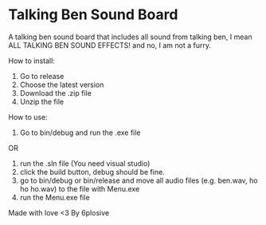 # Talking Ben Sound Board
 A talking ben sound board that includes all sound from talking ben, I mean ALL TALKING BEN SOUND EFFECTS! and no, I am not a furry. 

How to install:
1) Go to release
2) Choose the latest version
3) Download the .zip file
4) Unzip the file


How to use:
1) Go to bin/debug and run the .exe file 

OR
1) run the .sln file (You need visual studio)
2) click the build button, debug should be fine. 
3) go to bin/debug or bin/release and move all audio files (e.g. ben.wav, ho ho ho.wav) to the file with Menu.exe
4) run the Menu.exe file

Made with love <3
By 6plosive
